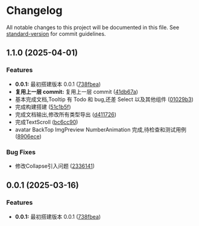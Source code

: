 # Changelog

All notable changes to this project will be documented in this file. See [standard-version](https://github.com/conventional-changelog/standard-version) for commit guidelines.

## 1.1.0 (2025-04-01)


### Features

* **0.0.1:** 最初搭建版本 0.0.1 ([738fbea](https://github.com/aichisuan/asd-components/commit/738fbeab00a5161a0b6a4c7c5c0a74ffd8f16903))
* **复用上一层 commit:** 复用上一层 commit ([41db67a](https://github.com/aichisuan/asd-components/commit/41db67a8fb23d4ca251a3b14287d6e06f42a4287))
* 基本完成文档,Tooltip 有 Todo 和 bug,还差 Select 以及其他组件 ([01029b3](https://github.com/aichisuan/asd-components/commit/01029b3acb4eeabb032bc670d49c6e29f3954e41))
* 完成构建搭建 ([51c1b5f](https://github.com/aichisuan/asd-components/commit/51c1b5f60d728ed42195b60b78a231cf8762f4d8))
* 完成文档输出,修改所有类型导出 ([d411726](https://github.com/aichisuan/asd-components/commit/d4117268bbc1ea3dcc09c8b050ef91268f742314))
* 完成TextScroll ([bc6cc90](https://github.com/aichisuan/asd-components/commit/bc6cc904474850eb7e0f38a705d09da6ecab808b))
* avatar BackTop ImgPreview NumberAnimation 完成,待检查和测试用例 ([8906ece](https://github.com/aichisuan/asd-components/commit/8906ecebf7f05a5575df5b341420e309a4f97625))


### Bug Fixes

* 修改Collapse引入问题 ([2336141](https://github.com/aichisuan/asd-components/commit/23361414de1c3b9615ae7660c8574c3c3673051c))

## 0.0.1 (2025-03-16)


### Features

* **0.0.1:** 最初搭建版本 0.0.1 ([738fbea](https://github.com/aichisuan/asd-components/commit/738fbeab00a5161a0b6a4c7c5c0a74ffd8f16903))
